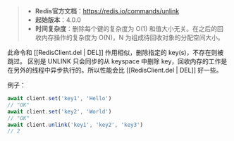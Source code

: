 > - **Redis官方文档**：https://redis.io/commands/unlink
> - **起始版本**：4.0.0
> - **时间复杂度**：删除每个键的复杂度为 O(1) 和值大小无关。在之后的回收内存操作的复杂度为 O(N)，N 为组成待回收对象的分配空间大小。

此命令和 [[RedisClient.del | DEL]] 作用相似，删除指定的 key(s)，不存在则被跳过。
区别是 UNLINK 只会同步的从 keyspace 中删除 key，回收内存的工作是在另外的线程中异步执行的。所以性能会比 [[RedisClient.del | DEL]] 好一些。

例子：

```typescript
await client.set('key1', 'Hello')
// "OK"
await client.set('key2', 'World')
// "OK"
await client.unlink('key1', 'key2', 'key3')
// 2
```
